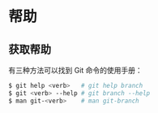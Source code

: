 # 帮助

## 获取帮助

有三种方法可以找到 Git 命令的使用手册：

```bash
$ git help <verb>   # git help branch
$ git <verb> --help # git branch --help
$ man git-<verb>    # man git-branch
```